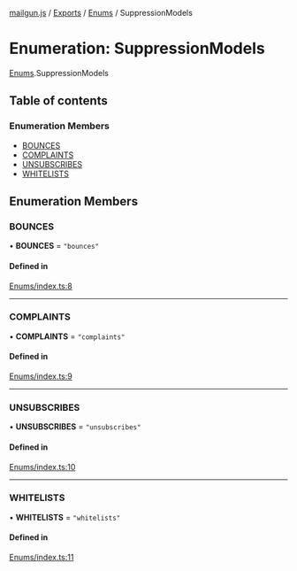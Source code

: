 [mailgun.js](../README.md) / [Exports](../modules.md) / [Enums](../modules/Enums.md) / SuppressionModels

# Enumeration: SuppressionModels

[Enums](../modules/Enums.md).SuppressionModels

## Table of contents

### Enumeration Members

- [BOUNCES](Enums.SuppressionModels.md#bounces)
- [COMPLAINTS](Enums.SuppressionModels.md#complaints)
- [UNSUBSCRIBES](Enums.SuppressionModels.md#unsubscribes)
- [WHITELISTS](Enums.SuppressionModels.md#whitelists)

## Enumeration Members

### BOUNCES

• **BOUNCES** = ``"bounces"``

#### Defined in

[Enums/index.ts:8](https://github.com/mailgun/mailgun.js/blob/9c77dbb/lib/Enums/index.ts#L8)

___

### COMPLAINTS

• **COMPLAINTS** = ``"complaints"``

#### Defined in

[Enums/index.ts:9](https://github.com/mailgun/mailgun.js/blob/9c77dbb/lib/Enums/index.ts#L9)

___

### UNSUBSCRIBES

• **UNSUBSCRIBES** = ``"unsubscribes"``

#### Defined in

[Enums/index.ts:10](https://github.com/mailgun/mailgun.js/blob/9c77dbb/lib/Enums/index.ts#L10)

___

### WHITELISTS

• **WHITELISTS** = ``"whitelists"``

#### Defined in

[Enums/index.ts:11](https://github.com/mailgun/mailgun.js/blob/9c77dbb/lib/Enums/index.ts#L11)
